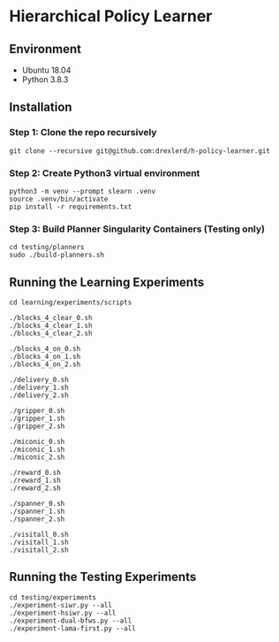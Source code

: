 # Hierarchical Policy Learner

## Environment

- Ubuntu 18.04
- Python 3.8.3

## Installation

### Step 1: Clone the repo recursively

```console
git clone --recursive git@github.com:drexlerd/h-policy-learner.git
```

### Step 2: Create Python3 virtual environment

```console
python3 -m venv --prompt slearn .venv
source .venv/bin/activate
pip install -r requirements.txt
```

### Step 3: Build Planner Singularity Containers (Testing only)

```console
cd testing/planners
sudo ./build-planners.sh
```

## Running the Learning Experiments


```console
cd learning/experiments/scripts

./blocks_4_clear_0.sh
./blocks_4_clear_1.sh
./blocks_4_clear_2.sh

./blocks_4_on_0.sh
./blocks_4_on_1.sh
./blocks_4_on_2.sh

./delivery_0.sh
./delivery_1.sh
./delivery_2.sh

./gripper_0.sh
./gripper_1.sh
./gripper_2.sh

./miconic_0.sh
./miconic_1.sh
./miconic_2.sh

./reward_0.sh
./reward_1.sh
./reward_2.sh

./spanner_0.sh
./spanner_1.sh
./spanner_2.sh

./visitall_0.sh
./visitall_1.sh
./visitall_2.sh
```

## Running the Testing Experiments

```console
cd testing/experiments
./experiment-siwr.py --all
./experiment-hsiwr.py --all
./experiment-dual-bfws.py --all
./experiment-lama-first.py --all
```
